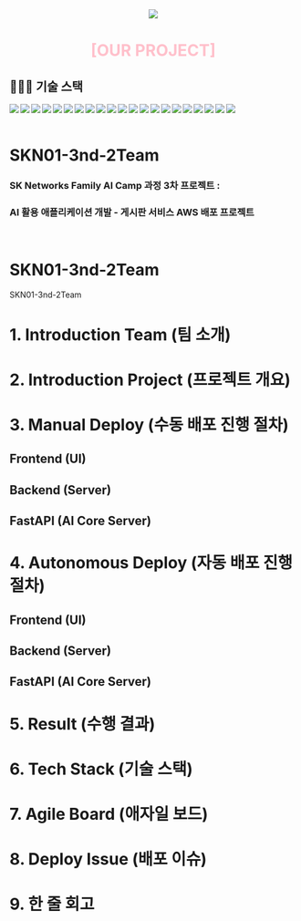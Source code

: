 <div align="center">
    <img src="https://capsule-render.vercel.app/api?type=waving&color=black&height=240&text=SKN01-2nd-4Team&animation=&fontColor=ffffff&fontSize=90" />
</div>
<div align="center">
    <h1><span style="color:pink;">[OUR PROJECT]</span></h1>     
</div>

## 👨🏻‍💻 기술 스택 
<div align="center">    
    <div>
      <img src="https://img.shields.io/badge/Discord-5865F2?style=flat&logo=Discord&logoColor=white" align="left"/>
      <img src="https://img.shields.io/badge/Git-F05032?style=flat&logo=Git&logoColor=white" align="left"/>
      <img src="https://img.shields.io/badge/GitHub-181717?style=flat&logo=GitHub&logoColor=white" align="left"/>
      <img src="https://img.shields.io/badge/Slack-4A154B?style=flat&logo=Slack&logoColor=white" align="left"/>
      <img src="https://img.shields.io/badge/Notion-000000?style=flat&logo=Notion&logoColor=white" align="left"/>
      <img src="https://img.shields.io/badge/Django-092E20?style=flat&logo=Django&logoColor=white" align="left"/>
      <img src="https://img.shields.io/badge/PyCharm-000000?style=flat&logo=PyCharm&logoColor=white" align="left"/>
      <img src="https://img.shields.io/badge/Python-3776AB?style=flat&logo=Python&logoColor=white" align="left"/>
      <img src="https://img.shields.io/badge/Vue.js-4FC08D?style=flat&logo=Vue.js&logoColor=white" align="left"/>
      <img src="https://img.shields.io/badge/Vuetify-1867C0?style=flat&logo=Vuetify&logoColor=white" align="left"/>
      <img src="https://img.shields.io/badge/TypeScript-3178C6?style=flat&logo=TypeScript&logoColor=white" align="left"/>
      <img src="https://img.shields.io/badge/VS%20Code-007ACC?style=flat&logo=Visual%20Studio%20Code&logoColor=white" align="left"/>
      <img src="https://img.shields.io/badge/Axios-5A29E4?style=flat&logo=Axios&logoColor=white" align="left"/>
      <img src="https://img.shields.io/badge/FastAPI-009688?style=flat&logo=FastAPI&logoColor=white" align="left"/>
      <img src="https://img.shields.io/badge/Redis-DC382D?style=flat&logo=Redis&logoColor=white" align="left"/>
      <img src="https://img.shields.io/badge/Docker-2496ED?style=flat&logo=Docker&logoColor=white" align="left"/>
      <img src="https://img.shields.io/badge/Machine%20Learning-FF6F00?style=flat&logo=Artificial%20Intelligence&logoColor=white" align="left"/>
      <img src="https://img.shields.io/badge/scikit--learn-F7931E?style=flat&logo=scikit-learn&logoColor=white" align="left"/>
      <img src="https://img.shields.io/badge/Deep%20Learning-003B57?style=flat&logo=Deep%20Learning&logoColor=white" align="left"/>
      <img src="https://img.shields.io/badge/TensorFlow-FF6F00?style=flat&logo=TensorFlow&logoColor=white" align="left"/>
      <img src="https://img.shields.io/badge/Keras-D00000?style=flat&logo=Keras&logoColor=white" align="left"/>
    </div>
</div>
<br><br>


# SKN01-3nd-2Team
### SK Networks Family AI Camp 과정 3차 프로젝트 : <br>
### AI 활용 애플리케이션 개발 - 게시판 서비스 AWS 배포 프로젝트
<br>

# SKN01-3nd-2Team
SKN01-3nd-2Team

# 1. Introduction Team (팀 소개)

# 2. Introduction Project (프로젝트 개요)

# 3. Manual Deploy (수동 배포 진행 절차)

## Frontend (UI)

## Backend (Server)

## FastAPI (AI Core Server)

# 4. Autonomous Deploy (자동 배포 진행 절차)

## Frontend (UI)

## Backend (Server)

## FastAPI (AI Core Server)

# 5. Result (수행 결과)

# 6. Tech Stack (기술 스택)

# 7. Agile Board (애자일 보드)

# 8. Deploy Issue (배포 이슈)

# 9. 한 줄 회고

